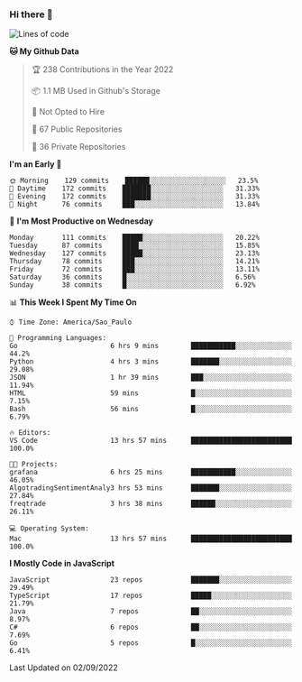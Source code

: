 ### Hi there 👋

<!--
**guicaulada/guicaulada** is a ✨ _special_ ✨ repository because its `README.md` (this file) appears on your GitHub profile.

Here are some ideas to get you started:

- 🔭 I’m currently working on ...
- 🌱 I’m currently learning ...
- 👯 I’m looking to collaborate on ...
- 🤔 I’m looking for help with ...
- 💬 Ask me about ...
- 📫 How to reach me: ...
- 😄 Pronouns: ...
- ⚡ Fun fact: ...
-->

<!--START_SECTION:waka-->
![Lines of code](https://img.shields.io/badge/From%20Hello%20World%20I%27ve%20Written-2.6%20million%20lines%20of%20code-blue)

**🐱 My Github Data** 

> 🏆 238 Contributions in the Year 2022
 > 
> 📦 1.1 MB Used in Github's Storage 
 > 
> 🚫 Not Opted to Hire
 > 
> 📜 67 Public Repositories 
 > 
> 🔑 36 Private Repositories  
 > 
**I'm an Early 🐤** 

```text
🌞 Morning    129 commits    ██████░░░░░░░░░░░░░░░░░░░   23.5% 
🌆 Daytime    172 commits    ███████░░░░░░░░░░░░░░░░░░   31.33% 
🌃 Evening    172 commits    ███████░░░░░░░░░░░░░░░░░░   31.33% 
🌙 Night      76 commits     ███░░░░░░░░░░░░░░░░░░░░░░   13.84%

```
📅 **I'm Most Productive on Wednesday** 

```text
Monday       111 commits    █████░░░░░░░░░░░░░░░░░░░░   20.22% 
Tuesday      87 commits     ████░░░░░░░░░░░░░░░░░░░░░   15.85% 
Wednesday    127 commits    █████░░░░░░░░░░░░░░░░░░░░   23.13% 
Thursday     78 commits     ███░░░░░░░░░░░░░░░░░░░░░░   14.21% 
Friday       72 commits     ███░░░░░░░░░░░░░░░░░░░░░░   13.11% 
Saturday     36 commits     █░░░░░░░░░░░░░░░░░░░░░░░░   6.56% 
Sunday       38 commits     █░░░░░░░░░░░░░░░░░░░░░░░░   6.92%

```


📊 **This Week I Spent My Time On** 

```text
⌚︎ Time Zone: America/Sao_Paulo

💬 Programming Languages: 
Go                       6 hrs 9 mins        ███████████░░░░░░░░░░░░░░   44.2% 
Python                   4 hrs 3 mins        ███████░░░░░░░░░░░░░░░░░░   29.08% 
JSON                     1 hr 39 mins        ███░░░░░░░░░░░░░░░░░░░░░░   11.94% 
HTML                     59 mins             █░░░░░░░░░░░░░░░░░░░░░░░░   7.15% 
Bash                     56 mins             █░░░░░░░░░░░░░░░░░░░░░░░░   6.79%

🔥 Editors: 
VS Code                  13 hrs 57 mins      █████████████████████████   100.0%

🐱‍💻 Projects: 
grafana                  6 hrs 25 mins       ███████████░░░░░░░░░░░░░░   46.05% 
AlgotradingSentimentAnaly3 hrs 53 mins       ███████░░░░░░░░░░░░░░░░░░   27.84% 
freqtrade                3 hrs 38 mins       ██████░░░░░░░░░░░░░░░░░░░   26.11%

💻 Operating System: 
Mac                      13 hrs 57 mins      █████████████████████████   100.0%

```

**I Mostly Code in JavaScript** 

```text
JavaScript               23 repos            ███████░░░░░░░░░░░░░░░░░░   29.49% 
TypeScript               17 repos            █████░░░░░░░░░░░░░░░░░░░░   21.79% 
Java                     7 repos             ██░░░░░░░░░░░░░░░░░░░░░░░   8.97% 
C#                       6 repos             ██░░░░░░░░░░░░░░░░░░░░░░░   7.69% 
Go                       5 repos             █░░░░░░░░░░░░░░░░░░░░░░░░   6.41%

```



 Last Updated on 02/09/2022
<!--END_SECTION:waka-->
